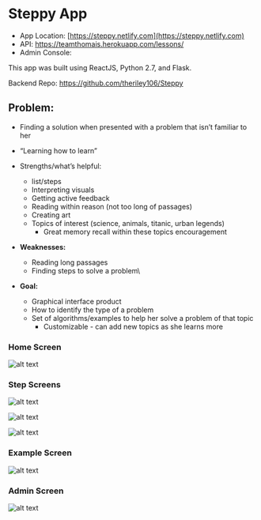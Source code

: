 # Steppy App

- App Location: [https://steppy.netlify.com](https://steppy.netlify.com)
- API: https://teamthomais.herokuapp.com/lessons/
- Admin Console: 

This app was built using ReactJS, Python 2.7, and Flask.

Backend Repo: https://github.com/theriley106/Steppy

## Problem:
- Finding a solution when presented with a problem that isn’t familiar to her
- “Learning how to learn”
- Strengths/what’s helpful:
    - list/steps
    - Interpreting visuals
    - Getting active feedback
    - Reading within reason (not too long of passages)
    - Creating art
    - Topics of interest (science, animals, titanic, urban legends)
        - Great memory recall within these topics
encouragement

- **Weaknesses:**
    - Reading long passages
    - Finding steps to solve a problem\

- **Goal:**
    - Graphical interface product
    - How to identify the type of a problem
    - Set of algorithms/examples to help her solve a problem of that topic
        - Customizable - can add new topics as she learns more

### Home Screen
![alt text](./doc-images/home.png "Home Screen")

### Step Screens
![alt text](./doc-images/stepscreen.png "Step Screen")

![alt text](./doc-images/step2.png "Step Screen")

![alt text](./doc-images/step3.png "Step Screen")

### Example Screen
![alt text](./doc-images/example_screen.png "Step Screen")

### Admin Screen
![alt text](./doc-images/admin.png "Step Screen")